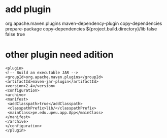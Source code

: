 # add plugin
 <plugin>
      <groupId>org.apache.maven.plugins</groupId>
      <artifactId>maven-dependency-plugin</artifactId>
      <executions>
          <execution>
              <id>copy-dependencies</id>
              <phase>prepare-package</phase>
              <goals>
                  <goal>copy-dependencies</goal>
              </goals>
              <configuration>
                  <outputDirectory>${project.build.directory}/lib</outputDirectory>
                  <overWriteReleases>false</overWriteReleases>
                  <overWriteSnapshots>false</overWriteSnapshots>
                  <overWriteIfNewer>true</overWriteIfNewer>
              </configuration>
          </execution>
      </executions>
  </plugin>

  # other plugin need adition

    <plugin>
    <!-- Build an executable JAR -->
    <groupId>org.apache.maven.plugins</groupId>
    <artifactId>maven-jar-plugin</artifactId>
    <version>2.4</version>
    <configuration>
    <archive>
    <manifest>
     <addClasspath>true</addClasspath>
     <classpathPrefix>lib/</classpathPrefix>
     <mainClass>pe.edu.upeu.app.App</mainClass>
    </manifest>
    </archive>
    </configuration>
    </plugin>